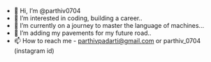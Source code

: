 - 👋 Hi, I’m @parthiv0704
- 👀 I’m interested in coding, building a career..
- 🌱 I’m currently on a journey to master the language of machines...
- 💞️ I’m adding my pavements for my future road.. 
- 📫 How to reach me - parthivpadarti@gmail.com or parthiv_0704 (instagram id)

<!---
parthiv0704/parthiv0704 is a ✨ special ✨ repository because its `README.md` (this file) appears on your GitHub profile.
You can click the Preview link to take a look at your changes.
--->
